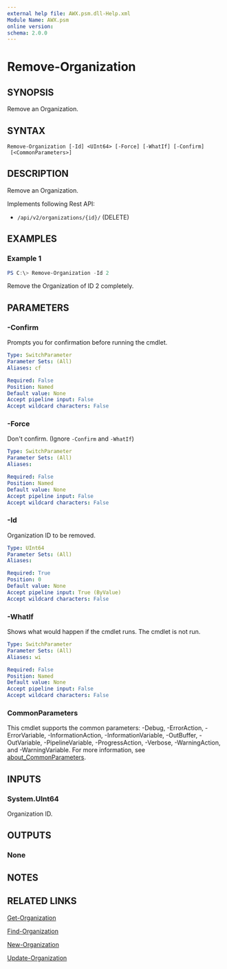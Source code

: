 ```yaml
---
external help file: AWX.psm.dll-Help.xml
Module Name: AWX.psm
online version:
schema: 2.0.0
---
```


# Remove-Organization

## SYNOPSIS
Remove an Organization.

## SYNTAX

```
Remove-Organization [-Id] <UInt64> [-Force] [-WhatIf] [-Confirm]
 [<CommonParameters>]
```

## DESCRIPTION
Remove an Organization.

Implements following Rest API:  
- `/api/v2/organizations/{id}/` (DELETE)  

## EXAMPLES

### Example 1
```powershell
PS C:\> Remove-Organization -Id 2
```

Remove the Organization of ID 2 completely.

## PARAMETERS

### -Confirm
Prompts you for confirmation before running the cmdlet.

```yaml
Type: SwitchParameter
Parameter Sets: (All)
Aliases: cf

Required: False
Position: Named
Default value: None
Accept pipeline input: False
Accept wildcard characters: False
```

### -Force
Don't confirm. (Ignore `-Confirm` and `-WhatIf`)

```yaml
Type: SwitchParameter
Parameter Sets: (All)
Aliases:

Required: False
Position: Named
Default value: None
Accept pipeline input: False
Accept wildcard characters: False
```

### -Id
Organization ID to be removed.

```yaml
Type: UInt64
Parameter Sets: (All)
Aliases:

Required: True
Position: 0
Default value: None
Accept pipeline input: True (ByValue)
Accept wildcard characters: False
```

### -WhatIf
Shows what would happen if the cmdlet runs.
The cmdlet is not run.

```yaml
Type: SwitchParameter
Parameter Sets: (All)
Aliases: wi

Required: False
Position: Named
Default value: None
Accept pipeline input: False
Accept wildcard characters: False
```

### CommonParameters
This cmdlet supports the common parameters: -Debug, -ErrorAction, -ErrorVariable, -InformationAction, -InformationVariable, -OutBuffer, -OutVariable, -PipelineVariable, -ProgressAction, -Verbose, -WarningAction, and -WarningVariable. For more information, see [about_CommonParameters](http://go.microsoft.com/fwlink/?LinkID=113216).

## INPUTS

### System.UInt64
Organization ID.

## OUTPUTS

### None
## NOTES

## RELATED LINKS

[Get-Organization](Get-Organization.md)

[Find-Organization](Find-Organization.md)

[New-Organization](New-Organization.md)

[Update-Organization](Update-Organization.md)
